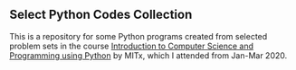 ## Select Python Codes Collection

This is a repository for some Python programs created from selected problem sets in the course [Introduction to Computer Science and Programming using Python](https://www.edx.org/course/introduction-to-computer-science-and-programming-7) by MITx, which I attended from Jan-Mar 2020.
